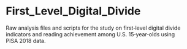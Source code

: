 # First_Level_Digital_Divide
Raw analysis files and scripts for the study on first‑level digital divide indicators and reading achievement among U.S. 15‑year‑olds using PISA 2018 data.
